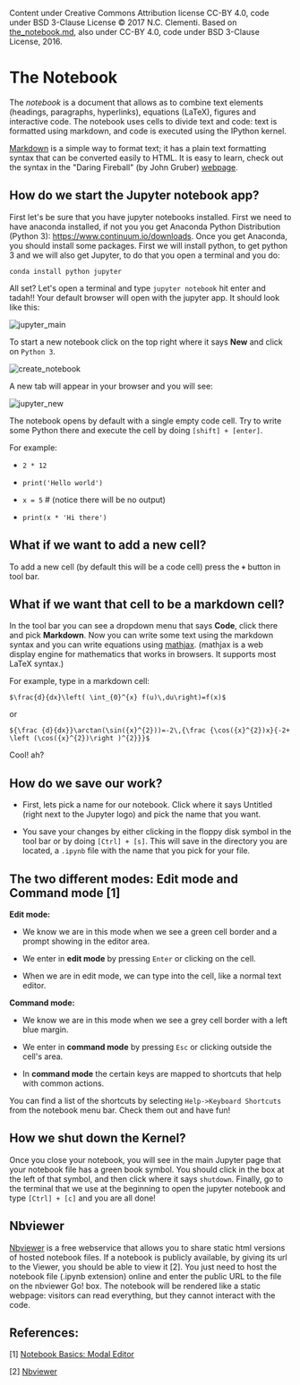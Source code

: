 Content under Creative Commons Attribution license CC-BY 4.0, code under BSD 3-Clause License © 2017 N.C. Clementi.  Based on [the_notebook.md](https://github.com/barbagroup/essential_skills_RRC/blob/master/docs/jupyter/the_notebook.md), also under CC-BY 4.0, code under BSD 3-Clause License, 2016.

# The Notebook

The *notebook* is a document that allows as to combine text elements (headings,
paragraphs, hyperlinks), equations (LaTeX), figures and interactive code. The
notebook uses cells to divide text and code: text is formatted using markdown,
and code is executed using the IPython kernel.

[Markdown](https://daringfireball.net/projects/markdown/) is a simple way to
format text; it has a plain text formatting syntax that can be converted easily
to HTML. It is easy to learn, check out the syntax in the "Daring Fireball" 
(by John Gruber) [webpage](https://daringfireball.net/projects/markdown/syntax).


## How do we start the Jupyter notebook app?

First let's be sure that you have jupyter notebooks installed. First we need to have anaconda installed, if not you you get Anaconda Python Distribution (Python 3): https://www.continuum.io/downloads. Once you get Anaconda, you should install 
some packages. First we will install python, to get python 3 and we will also get Jupyter, to do that you open a terminal and you do:

`conda install python jupyter`


All set? Let's open a terminal and type `jupyter notebook` hit enter and tadah!!
Your default browser will open with the jupyter app. It should look like this:

![jupyter_main](./resources/jupyter-main.png)

To start a new notebook click on the top right where it says **New** and click 
on `Python 3`. 

![create_notebook](./resources/create_notebook.png)

A new tab will appear in your browser and you will see:

![jupyter_new](./resources/new_notebook.png)

The notebook opens by default with a single empty code cell. Try to write
some Python there and execute the cell by doing `[shift] + [enter]`.

For example:

* `2 * 12` 

* `print('Hello world')`

* `x = 5` # (notice there will be no output)

* `print(x * 'Hi there')`

## What if we want to add a new cell? 

To add a new cell (by default this will be a code cell) press the **`+`** button in
tool bar. 

## What if we want that cell to be a markdown cell? 

In the tool bar you can see a dropdown menu that says **Code**, click there and
pick **Markdown**. Now you can write some text using the markdown syntax and you
can write equations using [mathjax](https://www.mathjax.org/). (mathjax is a web
display engine for mathematics that works in browsers. It supports most LaTeX
syntax.)

For example, type in a markdown cell:

`$\frac{d}{dx}\left( \int_{0}^{x} f(u)\,du\right)=f(x)$`

or 

`${\frac {d}{dx}}\arctan(\sin({x}^{2}))=-2\,{\frac {\cos({x}^{2})x}{-2+
\left (\cos({x}^{2})\right )^{2}}}$`

Cool! ah? 

## How do we save our work? 

* First, lets pick a name for our notebook. Click where it says Untitled (right
next to the Jupyter logo) and pick the name that you want.

* You save your changes by either clicking in the floppy disk symbol in the tool
bar or by doing  `[Ctrl] + [s]`. This will save in the directory you are located,
a `.ipynb` file with the name that you pick for your file. 


## The two different modes: Edit mode and Command mode [1]

**Edit mode:**

* We know we are in this mode when we see a green cell border and a prompt 
showing in the editor area.

* We enter in **edit mode** by pressing `Enter` or clicking on the cell.

* When we are in edit mode, we can type into the cell, like a normal text editor.


**Command mode:**

* We know we are in this mode when we see a grey cell border with a left blue
margin.

* We enter in **command mode** by pressing `Esc` or clicking outside the cell's
area.

* In **command mode** the certain keys are mapped to shortcuts that help with
  common actions.



You can find a list of the shortcuts by selecting `Help->Keyboard Shortcuts`
from the notebook menu bar. Check them out and have fun!


## How we shut down the Kernel?

Once you close your notebook, you will see in the main Jupyter page that your 
notebook file has a green book symbol. You should click in the box at the left 
of that symbol, and then click where it says `shutdown`. Finally, go to the
terminal that we use at the beginning to open the jupyter notebook and type
`[Ctrl] + [c]` and you are all done!

## Nbviewer

[Nbviewer](http://nbviewer.jupyter.org/) is a free webservice that allows you to share static html versions of hosted notebook files. If a notebook is publicly available, by giving its url to the Viewer, you should be able to view it [2]. You just need to host the notebook file (.ipynb extension) online and enter the public URL to the file on the nbviewer Go! box. The notebook will be rendered like a static webpage: visitors can read everything, but they cannot interact with the code. 


## References:

[1] [Notebook Basics: Modal Editor](http://jupyter-notebook.readthedocs.io/en/latest/examples/Notebook/Notebook%20Basics.html)

[2] [Nbviewer](http://nbviewer.jupyter.org/)


